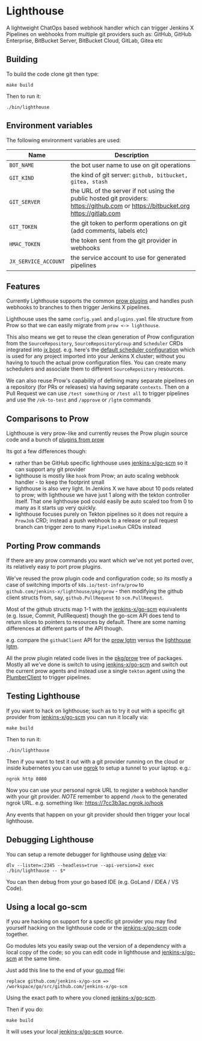 # Lighthouse

A lightweight ChatOps based webhook handler which can trigger Jenkins X Pipelines on webhooks from multiple git providers such as: GitHub, GitHub Enterprise, BitBucket Server, BitBucket Cloud, GitLab, Gitea etc

## Building

To build the code clone git then type:

    make build
    
Then to run it:

    ./bin/lighthouse

## Environment variables

The following environment variables are used:

| Name  |  Description |
| ------------- | ------------- |
| `BOT_NAME` | the bot user name to use on git operations |
| `GIT_KIND` | the kind of git server: `github, bitbucket, gitea, stash` |
| `GIT_SERVER` | the URL of the server if not using the public hosted git providers: https://github.com or https://bitbucket.org https://gitlab.com |
| `GIT_TOKEN` | the git token to perform operations on git (add comments, labels etc) |
| `HMAC_TOKEN` | the token sent from the git provider in webhooks |
| `JX_SERVICE_ACCOUNT` | the service account to use for generated pipelines |


## Features 

Currently Lighthouse supports the common [prow plugins](https://github.com/jenkins-x/lighthouse/tree/master/pkg/prow/plugins) and handles push webhooks to branches to then trigger Jenkins X pipelines. 
    
Lighthouse uses the same `config.yaml` and `plugins.yaml` file structure from Prow so that we can easily migrate from `prow <-> lighthouse`. 

This also means we get to reuse the clean generation of Prow configuration from the `SourceRepository`, `SourceRepositoryGroup` and `Scheduler` CRDs integrated into [jx boot](https://jenkins-x.io/getting-started/boot/). e.g. here's the [default scheduler configuration](https://github.com/jenkins-x/jenkins-x-boot-config/blob/master/env/templates/default-scheduler.yaml) which is used for any project imported into your Jenkins X cluster; without you having to touch the actual prow configuration files. You can create many schedulers and associate them to different `SourceRepository` resources.   

We can also reuse Prow's capability of defining many separate pipelines on a repository (for PRs or releases) via having separate `contexts`. Then on a Pull Request we can use `/test something` or `/test all` to trigger pipelines and use the `/ok-to-test` and `/approve` or `/lgtm` commands 


## Comparisons to Prow

Lighthouse is very prow-like and currently reuses the Prow plugin source code and a bunch of [plugins from prow](https://github.com/jenkins-x/lighthouse/tree/master/pkg/prow/plugins)

Its got a few differences though:

* rather than be GitHub specific lighthouse uses [jenkins-x/go-scm](https://github.com/jenkins-x/go-scm) so it can support any git provider 
* lighthouse is mostly like `hook` from Prow; an auto scaling webhook handler - to keep the footprint small
* lighthouse is also very light. In Jenkins X we have about 10 pods related to prow; with lighthouse we have just 1 along with the tekton controller itself. That one lighthouse pod could easily be auto scaled too from 0 to many as it starts up very quickly.
* lighthouse focuses purely on Tekton pipelines so it does not require a `ProwJob` CRD; instead a push webhook to a release or pull request branch can trigger zero to many `PipelineRun` CRDs instead


## Porting Prow commands

If there are any prow commands you want which we've not yet ported over, its relatively easy to port prow plugins. 

We've reused the prow plugin code and configuration code; so its mostly a case of switching imports of `k8s.io/test-infra/prow` to `github.com/jenkins-x/lighthouse/pkg/prow` - then modifying the github client structs from, say, `github.PullRequest` to `scm.PullRequest`.

Most of the github structs map 1-1 with the [jenkins-x/go-scm](https://github.com/jenkins-x/go-scm) equivalents (e.g. Issue, Commit, PullRequest) though the go-scm API does tend to return slices to pointers to resources by default. There are some naming differences at different parts of the API though.

e.g. compare the `githubClient` API for the [prow lgtm](https://github.com/kubernetes/test-infra/blob/344024d30165cda6f4691cc178f25b16f1a1f5af/prow/plugins/lgtm/lgtm.go#L134-L150) versus the [lighthouse lgtm](https://github.com/jenkins-x/lighthouse/blob/master/pkg/prow/plugins/lgtm/lgtm.go#L135-L150).

All the prow plugin related code lives in the [pkg/prow](https://github.com/jenkins-x/lighthouse/tree/master/pkg/prow) tree of packages. Mostly all we've done is switch to using [jenkins-x/go-scm](https://github.com/jenkins-x/go-scm) and switch out the current prow agents and instead use a single `tekton` agent using the [PlumberClient](https://github.com/jenkins-x/lighthouse/blob/master/pkg/plumber/interface.go#L3-L6) to trigger pipelines.

## Testing Lighthouse

If you want to hack on lighthouse; such as to try it out with a specific git provider from [jenkins-x/go-scm](https://github.com/jenkins-x/go-scm) you can run it locally via:

    make build
    
Then to run it:

    ./bin/lighthouse
    
Then if you want to test it out with a git provider running on the cloud or inside kubernetes you can use [ngrok](https://ngrok.com/) to setup a tunnel to your laptop. e.g.:

    ngrok http 8080
    
Now you can use your personal ngrok URL to register a webhook handler with your git provider. *NOTE* remember to append `/hook` to the generated ngrok URL. e.g. something like: https://7cc3b3ac.ngrok.io/hook

Any events that happen on your git provider should then trigger your local lighthouse.

## Debugging Lighthouse

You can setup a remote debugger for lighthouse using [delve](https://github.com/go-delve/delve/blob/master/Documentation/installation/README.md) via:

``` 
dlv --listen=:2345 --headless=true --api-version=2 exec ./bin/lighthouse -- $*        
```

You can then debug from your go based IDE (e.g. GoLand / IDEA / VS Code).

## Using a local go-scm

If you are hacking on support for a specific git provider you may find yourself hacking on the lighthouse code or the [jenkins-x/go-scm](https://github.com/jenkins-x/go-scm) code together.

Go modules lets you easily swap out the version of a dependency with a local copy of the code; so you can edit code in lighthouse and [jenkins-x/go-scm](https://github.com/jenkins-x/go-scm) at the same time.

Just add this line to the end of your [go.mod](https://github.com/jenkins-x/lighthouse/blob/master/go.mod) file:

```
replace github.com/jenkins-x/go-scm => /workspace/go/src/github.com/jenkins-x/go-scm
```  

Using the exact path to where you cloned [jenkins-x/go-scm](https://github.com/jenkins-x/go-scm).

Then if you do:

    make build

It will uses your local [jenkins-x/go-scm](https://github.com/jenkins-x/go-scm) source.                                                                                              